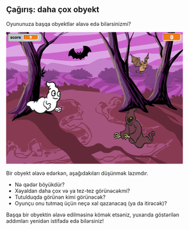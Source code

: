 ## Çağırış: daha çox obyekt

Oyununuza başqa obyektlər əlavə edə bilərsinizmi?

![ekran görüntüsü](images/ghost-final.png)

Bir obyekt əlavə edərkən, aşağıdakıları düşünmək lazımdır.

+ Nə qədər böyükdür?
+ Xəyaldan daha çox və ya tez-tez görünəcəkmi?
+ Tutulduqda görünən kimi görünəcək?
+ Oyunçu onu tutmaq üçün neçə xal qazanacaq (ya da itirəcək)?

Başqa bir obyektin əlavə edilməsinə kömək etsəniz, yuxarıda göstərilən addımları yenidən istifadə edə bilərsiniz!